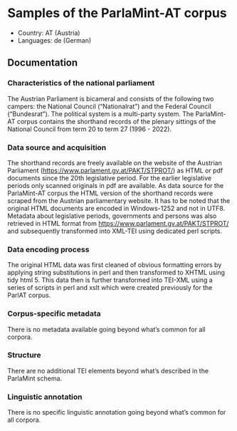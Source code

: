 # Samples of the ParlaMint-AT corpus

- Country: AT (Austria)
- Languages: de (German)

## Documentation

### Characteristics of the national parliament

The Austrian Parliament is bicameral and consists of the following two campers: the National Council (“Nationalrat”)  and the Federal Council (“Bundesrat”). The political system is a multi-party system. The ParlaMint-AT corpus contains the shorthand records of the plenary sittings of the National Council from term 20 to term 27 (1996 - 2022).

### Data source and acquisition

The shorthand records are freely available on the website of the Austrian Parliament (https://www.parlament.gv.at/PAKT/STPROT/) as HTML or pdf documents since the 20th legislative period. For the earlier legislative periods only scanned originals in pdf are available. As data source for the ParlaMint-AT corpus  the HTML version of the shorthand records were scraped from the Austrian parliamentary website. It has to be noted that the original HTML documents are encoded in Windows-1252 and not in UTF8.
Metadata about legislative periods, governments and persons was also retrieved in HTML format from  https://www.parlament.gv.at/PAKT/STPROT/ and subsequently transformed into XML-TEI using dedicated perl scripts.

### Data encoding process

The original HTML data was first cleaned of obvious formatting errors by applying string substitutions in perl and then transformed to XHTML using tidy html 5. This data then is further transformed into TEI-XML using a series of scripts in perl and xslt which were created previously for the ParlAT corpus.

### Corpus-specific metadata

There is no metadata available going beyond what’s common for all corpora.

### Structure

There are no additional TEI elements beyond what’s described in the ParlaMint schema.

### Linguistic annotation

There is no specific linguistic annotation going beyond what’s common for all corpora.
